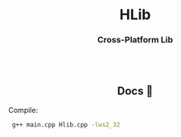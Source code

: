 <p>
  <h1 align="center"><b>HLib</b></h1>
  <h3 align="center">Cross-Platform Lib</h3>
  <br>
  <br>
  <h2 align="center"> Docs 📔 </h2>
</p>

<p align="left">Compile: </p>

```bash
 g++ main.cpp Hlib.cpp -lws2_32
```
